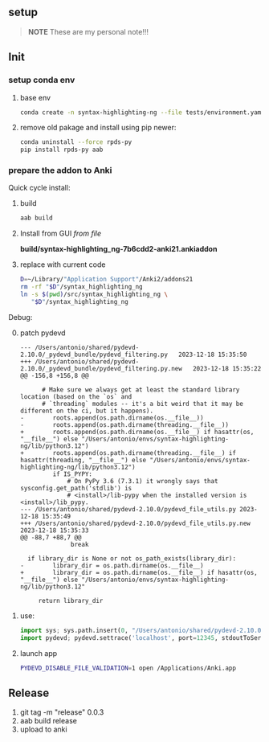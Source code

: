 ## setup

> **NOTE** These are my personal note!!!

## Init

### setup conda env

1. base env
   ```bash
   conda create -n syntax-highlighting-ng --file tests/environment.yaml
   ```

2. remove old pakage and install using pip newer:
   ```bash
   conda uninstall --force rpds-py
   pip install rpds-py aab
   ```

### prepare the addon to Anki

Quick cycle install:

1. build
   ```bash
   aab build
   ```

2. Install from GUI *from file* 
   
   **build/syntax-highlighting_ng-7b6cdd2-anki21.ankiaddon**

3. replace with current code
   ```bash
   D=~/Library/"Application Support"/Anki2/addons21
   rm -rf "$D"/syntax_highlighting_ng
   ln -s $(pwd)/src/syntax_highlighting_ng \
      "$D"/syntax_highlighting_ng
   ```

Debug:

0. patch pydevd
   ```text
   --- /Users/antonio/shared/pydevd-2.10.0/_pydevd_bundle/pydevd_filtering.py	2023-12-18 15:35:50
   +++ /Users/antonio/shared/pydevd-2.10.0/_pydevd_bundle/pydevd_filtering.py.new	2023-12-18 15:35:22
   @@ -156,8 +156,8 @@

         # Make sure we always get at least the standard library location (based on the `os` and
         # `threading` modules -- it's a bit weird that it may be different on the ci, but it happens).
   -        roots.append(os.path.dirname(os.__file__))
   -        roots.append(os.path.dirname(threading.__file__))
   +        roots.append(os.path.dirname(os.__file__) if hasattr(os, "__file__") else "/Users/antonio/envs/syntax-highlighting-ng/lib/python3.12")
   +        roots.append(os.path.dirname(threading.__file__) if hasattr(threading, "__file__") else "/Users/antonio/envs/syntax-highlighting-ng/lib/python3.12")
            if IS_PYPY:
                # On PyPy 3.6 (7.3.1) it wrongly says that sysconfig.get_path('stdlib') is
                # <install>/lib-pypy when the installed version is <install>/lib_pypy.
   --- /Users/antonio/shared/pydevd-2.10.0/pydevd_file_utils.py	2023-12-18 15:35:49
   +++ /Users/antonio/shared/pydevd-2.10.0/pydevd_file_utils.py.new	2023-12-18 15:35:33
   @@ -88,7 +88,7 @@
                 break

     if library_dir is None or not os_path_exists(library_dir):
   -        library_dir = os.path.dirname(os.__file__)
   +        library_dir = os.path.dirname(os.__file__) if hasattr(os, "__file__") else "/Users/antonio/envs/syntax-highlighting-ng/lib/python3.12"

        return library_dir
   ```

1. use:
   ```python
   import sys; sys.path.insert(0, "/Users/antonio/shared/pydevd-2.10.0")
   import pydevd; pydevd.settrace('localhost', port=12345, stdoutToServer=True, stderrToServer=True)
   ```

2. launch app
   ```bash
   PYDEVD_DISABLE_FILE_VALIDATION=1 open /Applications/Anki.app
   ```


## Release
  1. git tag -m "release" 0.0.3 
  2. aab build release
  3. upload to anki
